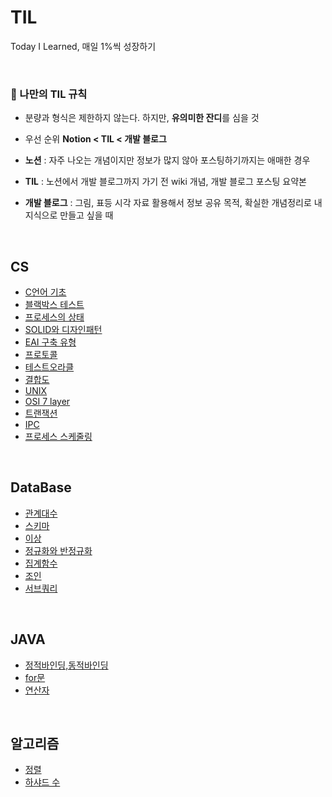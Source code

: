 # TIL
Today I Learned, 매일 1%씩 성장하기

<br>

### 🚩  나만의 TIL 규칙

- 분량과 형식은 제한하지 않는다. 하지만, **유의미한 잔디**를 심을 것 
 
- 우선 순위  **Notion < TIL < 개발 블로그**
- **노션** : 자주 나오는 개념이지만 정보가 많지 않아 포스팅하기까지는 애매한 경우
- **TIL** : 노션에서 개발 블로그까지 가기 전 wiki 개념, 개발 블로그 포스팅 요약본
- **개발 블로그** : 그림, 표등 시각 자료 활용해서 정보 공유 목적, 확실한 개념정리로 내 지식으로 만들고 싶을 때


<br>

## CS
* [C언어 기초](https://github.com/seongit/TIL/blob/main/CS/C%EC%96%B8%EC%96%B4%20%EA%B8%B0%EC%B4%88.md)
* [블랙박스 테스트](https://github.com/seongit/TIL/blob/main/CS/%EB%B8%94%EB%9E%99%EB%B0%95%EC%8A%A4%ED%85%8C%EC%8A%A4%ED%8A%B8.md)
* [프로세스의 상태](https://github.com/seongit/TIL/blob/main/CS/%ED%94%84%EB%A1%9C%EC%84%B8%EC%8A%A4%EC%9D%98%20%EC%83%81%ED%83%9C.md)
* [SOLID와 디자인패턴](https://github.com/seongit/TIL/blob/main/CS/SOLID%EC%99%80%20%EB%94%94%EC%9E%90%EC%9D%B8%20%ED%8C%A8%ED%84%B4.md)
* [EAI 구축 유형](https://github.com/seongit/TIL/blob/main/CS/EAI%20%EA%B5%AC%EC%B6%95%20%EC%9C%A0%ED%98%95.md)
* [프로토콜](https://github.com/seongit/TIL/commit/8795b3c5c50106d5574cecc738275afc1f6179da)
* [테스트오라클](https://github.com/seongit/TIL/blob/main/CS/%ED%85%8C%EC%8A%A4%ED%8A%B8%20%EC%98%A4%EB%9D%BC%ED%81%B4.md)
* [결합도](https://github.com/seongit/TIL/blob/main/CS/%EA%B2%B0%ED%95%A9%EB%8F%84.md)
* [UNIX](https://github.com/seongit/TIL/blob/main/CS/UNIX.md)
* [OSI 7 layer](https://github.com/seongit/TIL/blob/main/CS/OSI%207%20layer.md)
* [트랜잭션](https://github.com/seongit/TIL/blob/main/CS/%ED%8A%B8%EB%9E%9C%EC%9E%AD%EC%85%98.md)
* [IPC](https://github.com/seongit/TIL/blob/main/CS/IPC.md)
* [프로세스 스케줄링](https://github.com/seongit/TIL/blob/main/CS/%ED%94%84%EB%A1%9C%EC%84%B8%EC%8A%A4%20%EC%8A%A4%EC%BC%80%EC%A4%84%EB%A7%81.md)
<br>

## DataBase
* [관계대수](https://github.com/seongit/TIL/blob/main/DataBase/%EA%B4%80%EA%B3%84%20%EB%8C%80%EC%88%98.md)
* [스키마](https://github.com/seongit/TIL/blob/main/DataBase/%EC%8A%A4%ED%82%A4%EB%A7%88.md)
* [이상](https://github.com/seongit/TIL/blob/main/DataBase/%EC%9D%B4%EC%83%81.md)
* [정규화와 반정규화](https://github.com/seongit/TIL/blob/main/DataBase/%EC%A0%95%EA%B7%9C%ED%99%94%20vs%20%EB%B0%98%EC%A0%95%EA%B7%9C%ED%99%94.md)
* [집계함수](https://github.com/seongit/TIL/blob/main/DataBase/%EC%A7%91%EA%B3%84%ED%95%A8%EC%88%98.md)
* [조인](https://github.com/seongit/TIL/blob/main/DataBase/%EC%A1%B0%EC%9D%B8.md)
* [서브쿼리](https://github.com/seongit/TIL/blob/main/Data%20Base/%EC%84%9C%EB%B8%8C%EC%BF%BC%EB%A6%AC.md)
<br>

## JAVA
* [정적바인딩,동적바인딩](https://github.com/seongit/TIL/blob/main/JAVA/%EB%8F%99%EC%A0%81%20%EB%B0%94%EC%9D%B8%EB%94%A9%EA%B3%BC%20%EC%A0%95%EC%A0%81%EB%B0%94%EC%9D%B8%EB%94%A9.md)
* [for문](https://github.com/seongit/TIL/blob/main/JAVA/for%EB%AC%B8%EC%9D%98%20i%20%EC%99%80%20%ED%96%A5%EC%83%81%EB%90%9C%20for%EB%AC%B8%EC%9D%98%20i.md)
* [연산자](https://github.com/seongit/TIL/blob/main/JAVA/%EC%97%B0%EC%82%B0%EC%9E%90.md)

<br>

## 알고리즘
* [정렬](https://github.com/seongit/TIL/blob/main/%EC%95%8C%EA%B3%A0%EB%A6%AC%EC%A6%98/%EC%A0%95%EB%A0%AC.md)
* [하샤드 수](https://github.com/seongit/TIL/blob/main/%EC%95%8C%EA%B3%A0%EB%A6%AC%EC%A6%98/%ED%95%98%EC%83%A4%EB%93%9C%20%EC%88%98.md)

